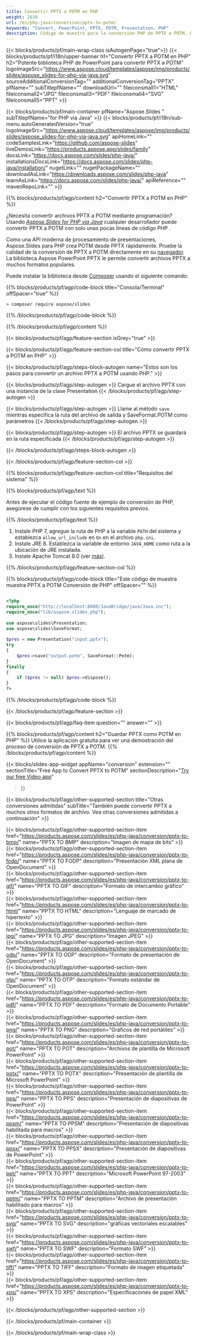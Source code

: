 ```yaml
---
title: Convertir PPTX a POTM en PHP
weight: 2630
url: /es/php-java/conversion/pptx-to-potm/ 
keywords: "Convert, PowerPoint, PPTX, POTM, Presentation, PHP"
description: Código de muestra para la conversión PHP de PPTX a POTM. Utilice la API PHP de PowerPoint para la conversión por lotes de archivos PPTX a archivos POTM.
---
```


{{< blocks/products/pf/main-wrap-class isAutogenPage="true">}}
{{< blocks/products/pf/i18n/upper-banner h1="Convertir PPTX a POTM en PHP" h2="Potente biblioteca PHP de PowerPoint para convertir PPTX a POTM" logoImageSrc="https://www.aspose.cloud/templates/aspose/img/products/slides/aspose_slides-for-php-via-java.svg" sourceAdditionalConversionTag="" additionalConversionTag="PPTX" pfName="" subTitlepfName="" downloadUrl="" fileiconsmall1="HTML" fileiconsmall2="JPG" fileiconsmall3="PDF" fileiconsmall4="SVG" fileiconsmall5="PPT" >}}

{{< blocks/products/pf/main-container pfName="Aspose.Slides " subTitlepfName="for PHP via Java" >}}
{{< blocks/products/pf/i18n/sub-menu autoGeneratedVersion="true" logoImageSrc="https://www.aspose.cloud/templates/aspose/img/products/slides/aspose_slides-for-php-via-java.svg" apiHomeLink="" codeSamplesLink="https://github.com/aspose-slides" liveDemosLink="https://products.aspose.app/slides/family" docsLink="https://docs.aspose.com/slides/php-java/" installationsDocsLink="https://docs.aspose.com/slides/php-java/installation/" nugetLink="" nugetPackageName="" downloadAsLink="https://downloads.aspose.com/slides/php-java" learnAsLink="https://docs.aspose.com/slides/php-java/" apiReference="" mavenRepoLink="" >}}

{{% blocks/products/pf/agp/content h2="Convertir PPTX a POTM en PHP" %}}

¿Necesita convertir archivos PPTX a POTM mediante programación? Usando [*Aspose.Slides for PHP via Java*](https://products.aspose.com/slides/es/php-java/) cualquier desarrollador puede convertir PPTX a POTM con solo unas pocas líneas de código PHP .

Como una API moderna de procesamiento de presentaciones, Aspose.Slides para PHP crea POTM desde PPTX rápidamente. Pruebe la calidad de la conversión de PPTX a POTM directamente en su [navegador](https://products.aspose.app/slides/conversion). La biblioteca Aspose PowerPoint PPTX le permite convertir archivos PPTX a muchos formatos populares.

Puede instalar la biblioteca desde [Composer](https://packagist.org/packages/aspose/slides) usando el siguiente comando:

{{% blocks/products/pf/agp/code-block title="Consola/Terminal" offSpacer="true" %}}

```console
> composer require aspose/slides 

```

{{% /blocks/products/pf/agp/code-block %}}

{{% /blocks/products/pf/agp/content %}}

{{< blocks/products/pf/agp/feature-section isGrey="true" >}}

{{< blocks/products/pf/agp/feature-section-col title="Cómo convertir PPTX a POTM en PHP" >}}

{{< blocks/products/pf/agp/steps-block-autogen name="Estos son los pasos para convertir un archivo PPTX a POTM usando PHP." >}}

{{< blocks/products/pf/agp/step-autogen >}}
Cargue el archivo PPTX con una instancia de la clase Presentation
{{< /blocks/products/pf/agp/step-autogen >}}

{{< blocks/products/pf/agp/step-autogen >}}
Llame al método `save` mientras especifica la ruta del archivo de salida y SaveFormat.POTM como parámetros
{{< /blocks/products/pf/agp/step-autogen >}}

{{< blocks/products/pf/agp/step-autogen >}}
El archivo PPTX se guardará en la ruta especificada
{{< /blocks/products/pf/agp/step-autogen >}}

{{< /blocks/products/pf/agp/steps-block-autogen >}}

{{< /blocks/products/pf/agp/feature-section-col >}}

{{% blocks/products/pf/agp/feature-section-col title="Requisitos del sistema" %}}

{{% blocks/products/pf/agp/text %}}

 Antes de ejecutar el código fuente de ejemplo de conversión de PHP, asegúrese de cumplir con los siguientes requisitos previos.

{{% /blocks/products/pf/agp/text %}}

1. Instale PHP 7, agregue la ruta de PHP a la variable `PATH` del sistema y establezca `allow_url_include` en `On` en el archivo `php.ini`.
1. Instale JRE 8. Establezca la variable de entorno `JAVA_HOME` como ruta a la ubicación de JRE instalada.
1. Instale Apache Tomcat 8.0 (ver [más](https://docs.aspose.com/slides/php-java/installation/)). 

{{% /blocks/products/pf/agp/feature-section-col %}}

{{% blocks/products/pf/agp/code-block title="Este código de muestra muestra PPTX a POTM Conversión de PHP" offSpacer="" %}}

```php

<?php
require_once("http://localhost:8080/JavaBridge/java/Java.inc");
require_once("lib/aspose.slides.php");
 
use aspose\slides\Presentation;
use aspose\slides\SaveFormat;
 
$pres = new Presentation("input.pptx");
try
{
    $pres->save("output.potm", SaveFormat::Potm);
}
finally
{
    if ($pres != null) $pres->dispose();
}
?>

```
{{% /blocks/products/pf/agp/code-block %}}

{{< /blocks/products/pf/agp/feature-section >}}

{{< blocks/products/pf/agp/faq-item question="" answer="" >}}
 
{{% blocks/products/pf/agp/content h2="Guardar PPTX como POTM en PHP" %}}
Utilice la aplicación gratuita para ver una demostración del proceso de conversión de PPTX a POTM. 
{{% /blocks/products/pf/agp/content %}}

<!-- aboutfile Starts -->

{{< blocks/slides-app-widget 
appName="conversion"
extension=""
sectionTitle="Free App to Convert PPTX to POTM" 
sectionDescription="[Try our free Video app](https://products.aspose.app/slides/video/)" 
>}}

<!-- aboutfile Ends -->

{{< blocks/products/pf/agp/other-supported-section title="Otras conversiones admitidas" subTitle="También puede convertir PPTX a muchos otros formatos de archivo. Vea otras conversiones admitidas a continuación" >}}

{{< blocks/products/pf/agp/other-supported-section-item href="https://products.aspose.com/slides/es/php-java/conversion/pptx-to-bmp/" name="PPTX TO BMP" description="Imagen de mapa de bits" >}}  
{{< blocks/products/pf/agp/other-supported-section-item href="https://products.aspose.com/slides/es/php-java/conversion/pptx-to-fodp/" name="PPTX TO FODP" description="Presentación XML plana de OpenDocument" >}}  
{{< blocks/products/pf/agp/other-supported-section-item href="https://products.aspose.com/slides/es/php-java/conversion/pptx-to-gif/" name="PPTX TO GIF" description="Formato de intercambio gráfico" >}}  
{{< blocks/products/pf/agp/other-supported-section-item href="https://products.aspose.com/slides/es/php-java/conversion/pptx-to-html/" name="PPTX TO HTML" description="Lenguaje de marcado de hipertexto" >}}  
{{< blocks/products/pf/agp/other-supported-section-item href="https://products.aspose.com/slides/es/php-java/conversion/pptx-to-jpg/" name="PPTX TO JPG" description="Imagen JPEG" >}}  
{{< blocks/products/pf/agp/other-supported-section-item href="https://products.aspose.com/slides/es/php-java/conversion/pptx-to-odp/" name="PPTX TO ODP" description="Formato de presentación de OpenDocument" >}}  
{{< blocks/products/pf/agp/other-supported-section-item href="https://products.aspose.com/slides/es/php-java/conversion/pptx-to-otp/" name="PPTX TO OTP" description="Formato estándar de OpenDocument" >}}  
{{< blocks/products/pf/agp/other-supported-section-item href="https://products.aspose.com/slides/es/php-java/conversion/pptx-to-pdf/" name="PPTX TO PDF" description="Formato de Documento Portable" >}}  
{{< blocks/products/pf/agp/other-supported-section-item href="https://products.aspose.com/slides/es/php-java/conversion/pptx-to-png/" name="PPTX TO PNG" description="Gráficos de red portátiles" >}}  
{{< blocks/products/pf/agp/other-supported-section-item href="https://products.aspose.com/slides/es/php-java/conversion/pptx-to-pot/" name="PPTX TO POT" description="Archivos de plantilla de Microsoft PowerPoint" >}}  
{{< blocks/products/pf/agp/other-supported-section-item href="https://products.aspose.com/slides/es/php-java/conversion/pptx-to-potx/" name="PPTX TO POTX" description="Presentación de plantilla de Microsoft PowerPoint" >}}  
{{< blocks/products/pf/agp/other-supported-section-item href="https://products.aspose.com/slides/es/php-java/conversion/pptx-to-pps/" name="PPTX TO PPS" description="Presentación de diapositivas de PowerPoint" >}}  
{{< blocks/products/pf/agp/other-supported-section-item href="https://products.aspose.com/slides/es/php-java/conversion/pptx-to-ppsm/" name="PPTX TO PPSM" description="Presentación de diapositivas habilitada para macros" >}}  
{{< blocks/products/pf/agp/other-supported-section-item href="https://products.aspose.com/slides/es/php-java/conversion/pptx-to-ppsx/" name="PPTX TO PPSX" description="Presentación de diapositivas de PowerPoint" >}}  
{{< blocks/products/pf/agp/other-supported-section-item href="https://products.aspose.com/slides/es/php-java/conversion/pptx-to-ppt/" name="PPTX TO PPT" description="Microsoft PowerPoint 97-2003" >}}  
{{< blocks/products/pf/agp/other-supported-section-item href="https://products.aspose.com/slides/es/php-java/conversion/pptx-to-pptm/" name="PPTX TO PPTM" description="Archivo de presentación habilitado para macros" >}}  
{{< blocks/products/pf/agp/other-supported-section-item href="https://products.aspose.com/slides/es/php-java/conversion/pptx-to-svg/" name="PPTX TO SVG" description="gráficas vectoriales escalables" >}}  
{{< blocks/products/pf/agp/other-supported-section-item href="https://products.aspose.com/slides/es/php-java/conversion/pptx-to-swf/" name="PPTX TO SWF" description="Formato SWF" >}}  
{{< blocks/products/pf/agp/other-supported-section-item href="https://products.aspose.com/slides/es/php-java/conversion/pptx-to-tiff/" name="PPTX TO TIFF" description="Formato de imagen etiquetada" >}}  
{{< blocks/products/pf/agp/other-supported-section-item href="https://products.aspose.com/slides/es/php-java/conversion/pptx-to-xps/" name="PPTX TO XPS" description="Especificaciones de papel XML" >}}  


{{< /blocks/products/pf/agp/other-supported-section >}}

{{< /blocks/products/pf/main-container >}}
    
{{< /blocks/products/pf/main-wrap-class >}}